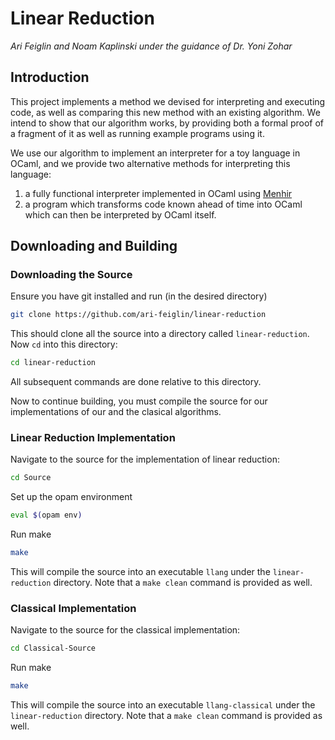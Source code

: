 # Linear Reduction
*Ari Feiglin and Noam Kaplinski under the guidance of Dr. Yoni Zohar*

## Introduction

This project implements a method we devised for interpreting and executing code, as well as comparing this new
method with an existing algorithm.
We intend to show that our algorithm works, by providing both a formal proof of a fragment of it as well as
running example programs using it.

We use our algorithm to implement an interpreter for a toy language in OCaml, and we provide two alternative
methods for interpreting this language:
1. a fully functional interpreter implemented in OCaml using [Menhir](https://gallium.inria.fr/~fpottier/menhir/)
2. a program which transforms code known ahead of time into OCaml which can then be interpreted by OCaml itself.

## Downloading and Building

### Downloading the Source

Ensure you have git installed and run (in the desired directory)
```sh
git clone https://github.com/ari-feiglin/linear-reduction
```
This should clone all the source into a directory called `linear-reduction`.
Now `cd` into this directory:
```sh
cd linear-reduction
```
All subsequent commands are done relative to this directory.

Now to continue building, you must compile the source for our implementations of our and the clasical
algorithms.

### Linear Reduction Implementation

Navigate to the source for the implementation of linear reduction:
```sh
cd Source
```
Set up the opam environment
```sh
eval $(opam env)
```
Run make
```sh
make
```
This will compile the source into an executable `llang` under the `linear-reduction` directory.
Note that a `make clean` command is provided as well.

### Classical Implementation

Navigate to the source for the classical implementation:
```sh
cd Classical-Source
```
Run make
```sh
make
```
This will compile the source into an executable `llang-classical` under the `linear-reduction` directory.
Note that a `make clean` command is provided as well.



